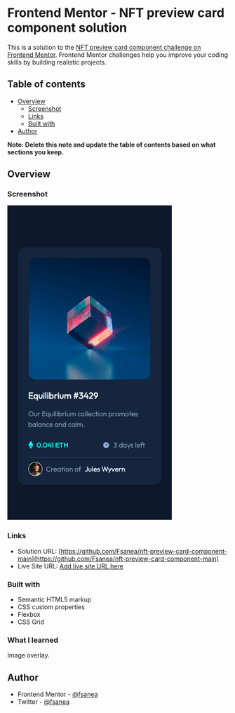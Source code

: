 # Frontend Mentor - NFT preview card component solution

This is a solution to the [NFT preview card component challenge on Frontend Mentor](https://www.frontendmentor.io/challenges/nft-preview-card-component-SbdUL_w0U). Frontend Mentor challenges help you improve your coding skills by building realistic projects. 

## Table of contents

- [Overview](#overview)
  - [Screenshot](#screenshot)
  - [Links](#links)
  - [Built with](#built-with)
- [Author](#author)


**Note: Delete this note and update the table of contents based on what sections you keep.**

## Overview


### Screenshot

![](./screenshot.png)


### Links

- Solution URL: [https://github.com/Fsanea/nft-preview-card-component-main](https://github.com/Fsanea/nft-preview-card-component-main)
- Live Site URL: [Add live site URL here](https://your-live-site-url.com)



### Built with

- Semantic HTML5 markup
- CSS custom properties
- Flexbox
- CSS Grid




### What I learned

Image overlay. 


## Author

- Frontend Mentor - [@fsanea](https://www.frontendmentor.io/profile/fsanea)
- Twitter - [@fsanea](https://www.twitter.com/fsanea)


